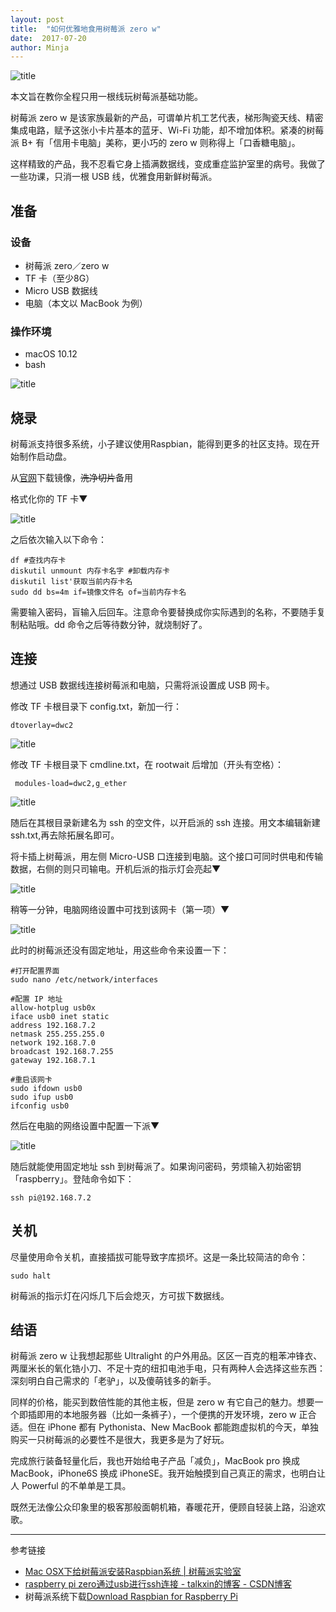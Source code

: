 ```yaml
---
layout: post
title:  "如何优雅地食用树莓派 zero w"
date:  2017-07-20
author: Minja
---
```


![title](https://raw.githubusercontent.com/BlackwinMin/blackwinmin.github.io/master/lib/2017-07-20-如何优雅地食用树莓派-zero-w/28434951994bcefefa1d96f69c82836c.png)

本文旨在教你全程只用一根线玩树莓派基础功能。

树莓派 zero w 是该家族最新的产品，可谓单片机工艺代表，梯形陶瓷天线、精密集成电路，赋予这张小卡片基本的蓝牙、Wi-Fi 功能，却不增加体积。紧凑的树莓派 B+ 有「信用卡电脑」美称，更小巧的 zero w 则称得上「口香糖电脑」。

这样精致的产品，我不忍看它身上插满数据线，变成重症监护室里的病号。我做了一些功课，只消一根 USB 线，优雅食用新鲜树莓派。

## 准备 

### 设备

- 树莓派 zero／zero w
- TF 卡（至少8G）
- Micro USB 数据线
- 电脑（本文以 MacBook 为例）

### 操作环境

- macOS 10.12
- bash

![title](https://raw.githubusercontent.com/BlackwinMin/blackwinmin.github.io/master/lib/2017-07-20-如何优雅地食用树莓派-zero-w/f3bb0c3aa5e85b19e20f43e8f76011ac.png)

## 烧录

树莓派支持很多系统，小子建议使用Raspbian，能得到更多的社区支持。现在开始制作启动盘。

从[官网](https://www.raspberrypi.org/downloads/raspbian/)下载镜像，~~洗净切片~~备用

格式化你的 TF 卡▼

![title](https://raw.githubusercontent.com/BlackwinMin/blackwinmin.github.io/master/lib/2017-07-20-如何优雅地食用树莓派-zero-w/45a4e302fd7693d7d02edb2c6b0ab6e8.png)

之后依次输入以下命令：

```
df #查找内存卡
diskutil unmount 内存卡名字 #卸载内存卡
diskutil list'获取当前内存卡名
sudo dd bs=4m if=镜像文件名 of=当前内存卡名
```

需要输入密码，盲输入后回车。注意命令要替换成你实际遇到的名称，不要随手复制粘贴哦。dd 命令之后等待数分钟，就烧制好了。

## 连接

想通过 USB 数据线连接树莓派和电脑，只需将派设置成 USB 网卡。

修改 TF 卡根目录下 config.txt，新加一行：

```
dtoverlay=dwc2
```

![title](https://raw.githubusercontent.com/BlackwinMin/blackwinmin.github.io/master/lib/2017-07-20-如何优雅地食用树莓派-zero-w/0a92b1759ee3e86b38f72109eabd9bb2.png)

修改 TF 卡根目录下 cmdline.txt，在 rootwait 后增加（开头有空格）：

```
 modules-load=dwc2,g_ether
```

![title](https://raw.githubusercontent.com/BlackwinMin/blackwinmin.github.io/master/lib/2017-07-20-如何优雅地食用树莓派-zero-w/b93b087b3b6ec52138b087db60530c5f.png)

随后在其根目录新建名为 ssh 的空文件，以开启派的 ssh 连接。用文本编辑新建 ssh.txt,再去除拓展名即可。

将卡插上树莓派，用左侧 Micro-USB 口连接到电脑。这个接口可同时供电和传输数据，右侧的则只司输电。开机后派的指示灯会亮起▼

![title](https://raw.githubusercontent.com/BlackwinMin/blackwinmin.github.io/master/lib/2017-07-20-如何优雅地食用树莓派-zero-w/de280e7225bcd9487ce091932c709545.jpg)

稍等一分钟，电脑网络设置中可找到该网卡（第一项）▼

![title](https://raw.githubusercontent.com/BlackwinMin/blackwinmin.github.io/master/lib/2017-07-20-如何优雅地食用树莓派-zero-w/f171d8b97076581e1616d607f2ad5e5e.png)

此时的树莓派还没有固定地址，用这些命令来设置一下：

```
#打开配置界面
sudo nano /etc/network/interfaces
```

```
#配置 IP 地址
allow-hotplug usb0x
iface usb0 inet static
address 192.168.7.2
netmask 255.255.255.0
network 192.168.7.0
broadcast 192.168.7.255
gateway 192.168.7.1
```

```
#重启该网卡
sudo ifdown usb0
sudo ifup usb0
ifconfig usb0
```

然后在电脑的网络设置中配置一下派▼

![title](https://raw.githubusercontent.com/BlackwinMin/blackwinmin.github.io/master/lib/2017-07-20-如何优雅地食用树莓派-zero-w/ef2901d0d34d88159b06d8f09e5287db.png)

随后就能使用固定地址 ssh 到树莓派了。如果询问密码，劳烦输入初始密钥「raspberry」。登陆命令如下：

```
ssh pi@192.168.7.2
```

## 关机

尽量使用命令关机，直接插拔可能导致字库损坏。这是一条比较简洁的命令：

```
sudo halt
```

树莓派的指示灯在闪烁几下后会熄灭，方可拔下数据线。

## 结语

树莓派 zero w 让我想起那些 Ultralight 的户外用品。区区一百克的粗苯冲锋衣、两厘米长的氧化锆小刀、不足十克的纽扣电池手电，只有两种人会选择这些东西：深刻明白自己需求的「老驴」，以及傻萌钱多的新手。

同样的价格，能买到数倍性能的其他主板，但是 zero w 有它自己的魅力。想要一个即插即用的本地服务器（比如一条裤子），一个便携的开发环境，zero w 正合适。但在 iPhone 都有 Pythonista、New MacBook 都能跑虚拟机的今天，单独购买一只树莓派的必要性不是很大，我更多是为了好玩。

完成旅行装备轻量化后，我也开始给电子产品「减负」，MacBook pro 换成 MacBook，iPhone6S 换成 iPhoneSE。我开始触摸到自己真正的需求，也明白让人 Powerful 的不单单是工具。

既然无法像公众印象里的极客那般面朝机箱，春暖花开，便顾自轻装上路，沿途欢歌。

------

参考链接

- [Mac OSX下给树莓派安装Raspbian系统 | 树莓派实验室](http://shumeipai.nxez.com/2014/05/18/raspberry-pi-under-mac-osx-to-install-raspbian-system.html?variant=zh-cn)
- [raspberry pi zero通过usb进行ssh连接 - talkxin的博客 - CSDN博客](http://blog.csdn.net/talkxin/article/details/53066555)
- 树莓派系统下载[Download Raspbian for Raspberry Pi](https://www.raspberrypi.org/downloads/raspbian/)
